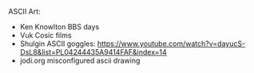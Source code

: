 ASCII Art:
  - Ken Knowlton BBS days
  - Vuk Cosic films
  - Shulgin ASCII goggles: https://www.youtube.com/watch?v=dayucS-DsL8&list=PL04244435A9414FAF&index=14
  - jodi.org misconfigured ascii drawing
